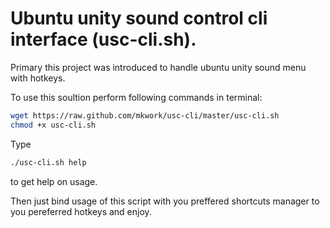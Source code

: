 Ubuntu unity sound control cli interface (usc-cli.sh).
===
Primary this project was introduced to handle ubuntu unity sound menu with hotkeys.


To use this soultion perform following commands in terminal: 
``` Bash
wget https://raw.github.com/mkwork/usc-cli/master/usc-cli.sh
chmod +x usc-cli.sh
```
Type
``` Bash
./usc-cli.sh help
```
to get help on usage.

Then just bind usage of this script with you preffered shortcuts manager to you pereferred hotkeys and enjoy.
